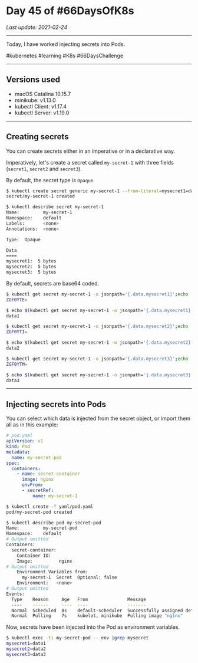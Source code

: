 # Day 45 of #66DaysOfK8s

_Last update: 2021-02-24_

---
Today, I have worked injecting secrets into Pods.

#kubernetes #learning #K8s #66DaysChallenge

---

## Versions used

* macOS Catalina 10.15.7
* minikube: v1.13.0
* kubectl Client: v1.17.4
* kubectl Server: v1.19.0

---

## Creating secrets

You can create secrets either in an imperative or in a declarative way.

Imperatively, let's create a secret called ```my-secret-1``` with three fields (```secret1```, ```secret2``` and ```secret3```).

By default, the secret type is ```Opaque```.

```bash
$ kubectl create secret generic my-secret-1 --from-literal=mysecret1=data1 --from-literal=mysecret2=data2 --from-literal=mysecret3=data3
secret/my-secret-1 created
```

```bash
$ kubectl describe secret my-secret-1
Name:         my-secret-1
Namespace:    default
Labels:       <none>
Annotations:  <none>

Type:  Opaque

Data
====
mysecret1:  5 bytes
mysecret2:  5 bytes
mysecret3:  5 bytes
```

By default, secrets are base64 coded.

```bash
$ kubectl get secret my-secret-1 -o jsonpath='{.data.mysecret1}';echo
ZGF0YTE=
```

```bash
$ echo $(kubectl get secret my-secret-1 -o jsonpath='{.data.mysecret1}' | base64 -d)
data1
```

```bash
$ kubectl get secret my-secret-1 -o jsonpath='{.data.mysecret2}';echo
ZGF0YTI=
```

```bash
$ echo $(kubectl get secret my-secret-1 -o jsonpath='{.data.mysecret2}' | base64 -d)
data2
```

```bash
$ kubectl get secret my-secret-1 -o jsonpath='{.data.mysecret3}';echo
ZGF0YTM=
```

```bash
$ echo $(kubectl get secret my-secret-1 -o jsonpath='{.data.mysecret3}' | base64 -d)
data3
```

---

## Injecting secrets into Pods

You can select which data is injected from the secret object, or import them all as in this example:

```yaml
# pod.yaml
apiVersion: v1
kind: Pod
metadata:
  name: my-secret-pod
spec:
  containers:
    - name: secret-container
      image: nginx
      envFrom:
      - secretRef:
          name: my-secret-1
```

```bash
$ kubectl create -f yaml/pod.yaml
pod/my-secret-pod created
```

```bash
$ kubectl describe pod my-secret-pod
Name:         my-secret-pod
Namespace:    default
# Output omitted
Containers:
  secret-container:
    Container ID:
    Image:          nginx
# Output omitted
    Environment Variables from:
      my-secret-1  Secret  Optional: false
    Environment:   <none>
# Output omitted
Events:
  Type    Reason     Age   From               Message
  ----    ------     ----  ----               -------
  Normal  Scheduled  8s    default-scheduler  Successfully assigned default/my-secret-pod to minikube
  Normal  Pulling    7s    kubelet, minikube  Pulling image "nginx"
```

Now, secrets have been injected into the Pod as environment variables.

```bash
$ kubectl exec -ti my-secret-pod -- env |grep mysecret
mysecret1=data1
mysecret2=data2
mysecret3=data3
```
